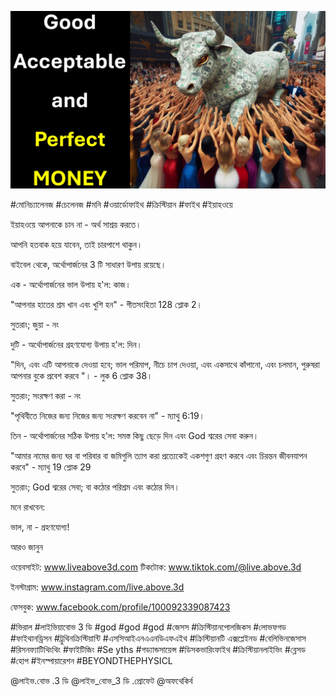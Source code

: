 ![Video cover image](../cover.jpg "cover photo")

#মোনিচ্যালেনজ #চেলেনজ #মনি #ওয়ার্ডোফাইথ #ক্রিস্টিয়ান #ফাইথ #ইয়াহওয়ে

ইয়াহওয়ে আপনাকে চান না - অর্থ সাশ্রয় করতে।

আপনি হতবাক হয়ে যাবেন, তাই চারপাশে থাকুন।

বাইবেল থেকে, অর্থোপার্জনের 3 টি সাধারণ উপায় রয়েছে।

এক - অর্থোপার্জনের ভাল উপায় হ'ল: কাজ।

"আপনার হাতের শ্রম খান এবং খুশি হন" - গীতসংহিতা 128 শ্লোক 2।

সুতরাং; জুয়া - নং

দুটি - অর্থোপার্জনের গ্রহণযোগ্য উপায় হ'ল: দিন।

"দিন, এবং এটি আপনাকে দেওয়া হবে; ভাল পরিমাপ, নীচে চাপ দেওয়া, এবং একসাথে কাঁপানো, এবং চলমান, পুরুষরা আপনার বুকে প্রবেশ করবে "। - লুক 6 শ্লোক 38।

সুতরাং; সংরক্ষণ করা - নং

"পৃথিবীতে নিজের জন্য নিজের জন্য সংরক্ষণ করবেন না" - ম্যাথু 6:19।

তিন - অর্থোপার্জনের সঠিক উপায় হ'ল: সমস্ত কিছু ছেড়ে দিন এবং God শ্বরের সেবা করুন।

"আমার নামের জন্য ঘর বা পরিবার বা জমিগুলি ত্যাগ করা প্রত্যেকেই একশগুণ গ্রহণ করবে এবং চিরন্তন জীবনযাপন করবে" - ম্যাথু 19 শ্লোক 29

সুতরাং; God শ্বরের সেবা; বা কঠোর পরিশ্রম এবং কঠোর দিন।

মনে রাখবেন:

ভাল, না - গ্রহণযোগ্য!

আরও জানুন

ওয়েবসাইট: www.liveabove3d.com টিকটোক: www.tiktok.com/@live.above.3d

ইনস্টাগ্রাম: www.instagram.com/live.above.3d

ফেসবুক: www.facebook.com/profile/100092339087423

#ভিরাল #লাইভিয়াবোভ 3 ডি #god #god #god #জেসস #ক্রিস্টিয়ানপোলজিকস #লোভফগড #ফাইথানড্রিসন #ট্রুথিনক্রিস্টিয়ান্টি #এসসিআইএনএএনডিএফএইথ #ক্রিস্টিয়ানটি এক্সপ্লেইনড #বেলিভিনজেসাস #রিসনফ্যাটিথিংথিং #ফাইটিজিং #Se yths #গড্যান্ডসায়েন্স #ডিসকভারিংফাইথ #ক্রিস্টিয়ানলাইভিং #ব্লেসড #হোপ #ইনস্পায়ারেশন #BEYONDTHEPHYSICL  

@লাইভ.বোভ .3 ডি @লাইভ_বোভ_3 ডি .প্রোফেট @অফথেকির্ব